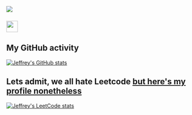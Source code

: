 <p align="left"> <img src="https://komarev.com/ghpvc/?username=jeffreyliim&style=plastic&label=Stalker+visits" /> </p>

<h3 align="left"><a href="https://www.linkedin.com/in/jeffrey-liim/" target="blank"><img align="center" src="https://cdn.jsdelivr.net/npm/simple-icons@3.0.1/icons/linkedin.svg" height="30" width="30" /></a></h2>

## My GitHub activity

[![Jeffrey's GitHub stats](https://github-readme-stats.vercel.app/api?username=jeffreyliim&theme=tokyonight&show_icons=true)](https://github.com/anuraghazra/github-readme-stats)

## Lets admit, we all hate Leetcode [but here's my profile nonetheless](https://leetcode.com/jeffreyliim)
[![Jeffrey's LeetCode stats](https://leetcode-stats-six.vercel.app/api?username=jeffreyliim&theme=dark)](https://github.com/KnlnKS/leetcode-stats)
